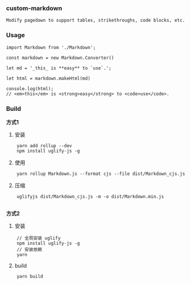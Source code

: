 
### custom-markdown
    Modify pagedown to support tables, strikethroughs, code blocks, etc.

### Usage

```
import Markdown from './Markdown';

const markdown = new Markdown.Converter()

let md = '_this_ is **easy** to `use`.';

let html = markdown.makeHtml(md)

console.log(html); 
// <em>this</em> is <strong>easy</strong> to <code>use</code>.
```

### Build

**方式1**

1. 安装  
```
    yarn add rollup --dev 
    npm install uglify-js -g 
``` 

2. 使用  
```
    yarn rollup Markdown.js --format cjs --file dist/Markdown_cjs.js
```

2. 压缩  
```
    uglifyjs dist/Markdown_cjs.js -m -o dist/Markdown.min.js
    
```


**方式2** 
1. 安装  
``` 
    // 全局安装 uglify
    npm install uglify-js -g 
    // 安装依赖
    yarn
``` 
2. build
```
    yarn build
```
